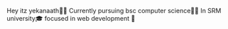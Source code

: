 Hey itz yekanaath✌🏻
Currently pursuing bsc computer science👨‍💻
In SRM university🎓
focused in web development 🎯
